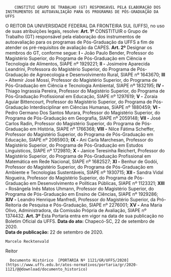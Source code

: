         CONSTITUI GRUPO DE TRABALHO (GT) RESPONSÁVEL PELA ELABORAÇÃO DOS INSTRUMENTOS DE AUTOAVALIAÇÃO PARA OS PROGRAMAS DE PÓS-GRADUAÇÃO DA UFFS  

 O REITOR DA UNIVERSIDADE FEDERAL DA FRONTEIRA SUL (UFFS), no uso de suas atribuições legais, resolve:   **Art. 1º**  CONSTITUIR o Grupo de Trabalho (GT) responsável pela elaboração dos instrumentos de autoavaliação para os programas de Pós-Graduação da UFFS a fim de atender os pré-requisitos de avaliação da CAPES.   **Art. 2º**  Designar os membros do GT, conforme segue: **I -**  João Paulo Bender, Professor do Magistério Superior, do Programa de Pós-Graduação em Ciência e Tecnologia de Alimentos, SIAPE nº 1929221; **II -**  Josimeire Aparecida Leandrini, Professora do Magistério Superior, do Programa de Pós-Graduação de Agroecologia e Desenvolvimento Rural, SIAPE nº 1643670; **III -**  Altemir José Mossi, Professor do Magistério Superior, do Programa de Pós-Graduação em Ciência e Tecnologia Ambiental, SIAPE nº 1832195; **IV -**  Thiago Ingrassia Pereira, Professor do Magistério Superior, do Programa de Pós-Graduação Profissional em Educação, SIAPE nº 1297619; **V -**  Zoraia Aguiar Bittencourt, Professor do Magistério Superior, do Programa de Pós-Graduação Interdisciplinar em Ciências Humanas, SIAPE nº 1880459; **VI -**  Pedro Germano Dos Santos Murara, Professor do Magistério Superior, do Programa de Pós-Graduação em Geografia, SIAPE nº 2059148; **VII -**  José Carlos Radin, Professor do Magistério Superior, do Programa de Pós-Graduação em História, SIAPE nº 1766368; **VIII -**  Nilce Fátima Scheffer, Professor do Magistério Superior, do Programa de Pós-Graduação em Educação, SIAPE nº 2065903; **IX -**  Ani Carla Marchesan, Professor do Magistério Superior, do Programa de Pós-Graduação em Estudos Linguísticos, SIAPE nº 1729810; **X -**  Janice Teresinha Reichert, Professor do Magistério Superior, do Programa de Pós-Graduação Profissional em Matemática em Rede Nacional, SIAPE nº 1682527; **XI -**  Benhur de Godói, Professor do Magistério Superior, do Programa de Pós-Graduação em Ambiente e Tecnologias Sustentáveis, SIAPE nº 1930715; **XII -**  Sandra Vidal Nogueira, Professor do Magistério Superior, do Programa de Pós-Graduação em Desenvolvimento e Políticas Públicas, SIAPE nº 1123321; **XIII -**  Rosângela Inês Matos Uhmann, Professor do Magistério Superior, do Programa de Pós-Graduação em Ensino de Ciências, SIAPE nº 1929286; **XIV -**  Leandro Henrique Manfredi, Professor do Magistério Superior, da Pró-Reitoria de Pesquisa e Pós-Graduação, SIAPE nº 2276001; **XV -**  Ana Maria Olivo, Administradora, da Comissão Própria de Avaliação, SIAPE nº 1374432.   **Art. 3º**  Esta Portaria entra em vigor na data de sua publicação no Boletim Oficial da UFFS.        **Data do ato:** Chapecó-SC, 22 de setembro de 2020.   
 **Data de publicação:**  22 de setembro de 2020. 

    Marcelo Recktenvald   
 Reitor 

      Documento Histórico  [PORTARIA Nº 1121/GR/UFFS/2020](https://www.uffs.edu.br/atos-normativos/portaria/gr/2020-1121/@@download/documento_historico)     
      